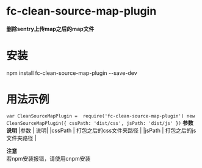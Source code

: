 # fc-clean-source-map-plugin
**删除sentry上传map之后的map文件** 

# 安装
npm install fc-clean-source-map-plugin --save-dev

# 用法示例

`
    var CleanSourceMapPlugin =  require('fc-clean-source-map-plugin')
    new CleanSourceMapPlugin({
        cssPath: 'dist/css',
        jsPath: 'dist/js'
    })
`
**参数说明**
|参数 | 说明|
|cssPath | 打包之后的css文件夹路径 |
|jsPath | 打包之后的js文件夹路径 |

**注意**  
若npm安装报错，请使用cnpm安装

